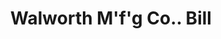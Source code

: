 ---
doi: 10.7916/D8PC4DGS
date_other: '1892'
date_other_textual: '1892'
form: printed ephemera
genre:
- Invoices
name:
- Walworth M'f'g Co.
object_in_context_url: https://biggert.cul.columbia.edu/items/view/ave_biggert_00473
subject_hierarchical_geographic:
- Boston, Massachusetts, United States
subject_name:
- Walworth M'f'g Co.
title: Walworth M'f'g Co.. Bill
sort_title: Walworth M'f'g Co.. Bill
call_number: ave_biggert_00473
coordinates:
- 42.35805555555556,-71.06361111111111
pid: ave_biggert_00473
identifiers: ave_biggert_00473
thumbnail: https://derivativo-2.library.columbia.edu/iiif/2/ldpd:344153/full/!256,256/0/native.jpg
permalink: /biggert/ave_biggert_00473/
layout: iiif-image-page
---